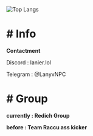 ![Top Langs]([[https://github-readme-stats.vercel.app/api/top-langs/?username=LanyvNPC&layout=compact](https://github-readme-stats.vercel.app/api/top-langs/?username=LanyvNPC&layout=compact)])
<p><h1># Info</h1></p>
<p><strong>Contactment</strong></p>
<p>Discord : lanier.lol</p>
<p>Telegram : @LanyvNPC</p>
<p><h1># Group</h1></p>
<p><strong>currently : Redich Group</strong></p>
<p><strong>before : Team Raccu ass kicker</strong></p>
